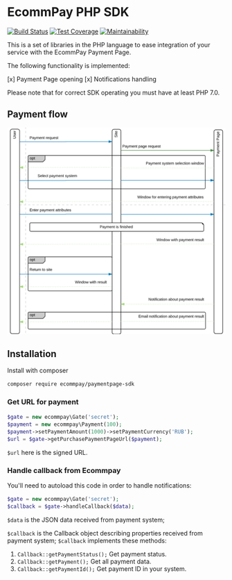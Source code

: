 # EcommPay PHP SDK

[![Build Status](https://travis-ci.org/zhukovra/paymentpage_sdk.svg?branch=master)](https://travis-ci.org/zhukovra/paymentpage_sdk)
[![Test Coverage](https://api.codeclimate.com/v1/badges/9f134244471fa4d2fe8e/test_coverage)](https://codeclimate.com/github/zhukovra/paymentpage_sdk/test_coverage)
[![Maintainability](https://api.codeclimate.com/v1/badges/9f134244471fa4d2fe8e/maintainability)](https://codeclimate.com/github/zhukovra/paymentpage_sdk/maintainability)

This is a set of libraries in the PHP language to ease integration of your service
with the EcommPay Payment Page.

The following functionality is implemented:

[x] Payment Page opening 
[x] Notifications handling

Please note that for correct SDK operating you must have at least PHP 7.0.  

## Payment flow

![Payment flow](flow.png)

## Installation

Install with composer
```bash
composer require ecommpay/paymentpage-sdk
```

### Get URL for payment

```php
$gate = new ecommpay\Gate('secret');
$payment = new ecommpay\Payment(100);
$payment->setPaymentAmount(1000)->setPaymentCurrency('RUB');
$url = $gate->getPurchasePaymentPageUrl($payment);
``` 

`$url` here is the signed URL.

### Handle callback from Ecommpay

You'll need to autoload this code in order to handle notifications:

```php
$gate = new ecommpay\Gate('secret');
$callback = $gate->handleCallback($data);
```

`$data` is the JSON data received from payment system;

`$callback` is the Callback object describing properties received from payment system;
`$callback` implements these methods: 
1. `Callback::getPaymentStatus();`
    Get payment status.
2. `Callback::getPayment();`
    Get all payment data.
3. `Callback::getPaymentId();`
    Get payment ID in your system.